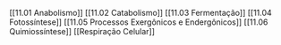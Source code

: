 [[11.01 Anabolismo]]
[[11.02 Catabolismo]]
[[11.03 Fermentação]]
[[11.04 Fotossíntese]]
[[11.05 Processos Exergônicos e Endergônicos]]
[[11.06 Quimiossíntese]]
[[Respiração Celular]]
